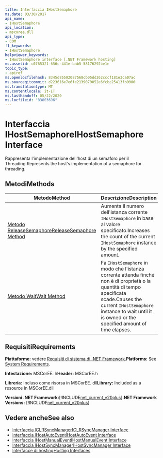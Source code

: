 ```yaml
---
title: Interfaccia IHostSemaphore
ms.date: 03/30/2017
api_name:
- IHostSemaphore
api_location:
- mscoree.dll
api_type:
- COM
f1_keywords:
- IHostSemaphore
helpviewer_keywords:
- IHostSemaphore interface [.NET Framework hosting]
ms.assetid: c0765321-656c-441e-bab5-58176292be1e
topic_type:
- apiref
ms.openlocfilehash: 8345d85502087568cb05dd262cccf181e3ca07ac
ms.sourcegitcommit: d223616e7e6fe2139079052e6fcbe25413fb9900
ms.translationtype: MT
ms.contentlocale: it-IT
ms.lasthandoff: 05/22/2020
ms.locfileid: "83803696"
---
```

# <a name="ihostsemaphore-interface"></a><span data-ttu-id="a458c-102">Interfaccia IHostSemaphore</span><span class="sxs-lookup"><span data-stu-id="a458c-102">IHostSemaphore Interface</span></span>
<span data-ttu-id="a458c-103">Rappresenta l'implementazione dell'host di un semaforo per il Threading.</span><span class="sxs-lookup"><span data-stu-id="a458c-103">Represents the host's implementation of a semaphore for threading.</span></span>  
  
## <a name="methods"></a><span data-ttu-id="a458c-104">Metodi</span><span class="sxs-lookup"><span data-stu-id="a458c-104">Methods</span></span>  
  
|<span data-ttu-id="a458c-105">Metodo</span><span class="sxs-lookup"><span data-stu-id="a458c-105">Method</span></span>|<span data-ttu-id="a458c-106">Descrizione</span><span class="sxs-lookup"><span data-stu-id="a458c-106">Description</span></span>|  
|------------|-----------------|  
|[<span data-ttu-id="a458c-107">Metodo ReleaseSemaphore</span><span class="sxs-lookup"><span data-stu-id="a458c-107">ReleaseSemaphore Method</span></span>](ihostsemaphore-releasesemaphore-method.md)|<span data-ttu-id="a458c-108">Aumenta il numero dell'istanza corrente `IHostSemaphore` in base al valore specificato.</span><span class="sxs-lookup"><span data-stu-id="a458c-108">Increases the count of the current `IHostSemaphore` instance by the specified amount.</span></span>|  
|[<span data-ttu-id="a458c-109">Metodo Wait</span><span class="sxs-lookup"><span data-stu-id="a458c-109">Wait Method</span></span>](ihostsemaphore-wait-method.md)|<span data-ttu-id="a458c-110">Fa `IHostSemaphore` in modo che l'istanza corrente attenda finché non è di proprietà o la quantità di tempo specificata scade.</span><span class="sxs-lookup"><span data-stu-id="a458c-110">Causes the current `IHostSemaphore` instance to wait until it is owned or the specified amount of time elapses.</span></span>|  
  
## <a name="requirements"></a><span data-ttu-id="a458c-111">Requisiti</span><span class="sxs-lookup"><span data-stu-id="a458c-111">Requirements</span></span>  
 <span data-ttu-id="a458c-112">**Piattaforme:** vedere [Requisiti di sistema di .NET Framework](../../get-started/system-requirements.md).</span><span class="sxs-lookup"><span data-stu-id="a458c-112">**Platforms:** See [System Requirements](../../get-started/system-requirements.md).</span></span>  
  
 <span data-ttu-id="a458c-113">**Intestazione:** MSCorEE. h</span><span class="sxs-lookup"><span data-stu-id="a458c-113">**Header:** MSCorEE.h</span></span>  
  
 <span data-ttu-id="a458c-114">**Libreria:** Incluso come risorsa in MSCorEE. dll</span><span class="sxs-lookup"><span data-stu-id="a458c-114">**Library:** Included as a resource in MSCorEE.dll</span></span>  
  
 <span data-ttu-id="a458c-115">**Versioni .NET Framework:**[!INCLUDE[net_current_v20plus](../../../../includes/net-current-v20plus-md.md)]</span><span class="sxs-lookup"><span data-stu-id="a458c-115">**.NET Framework Versions:** [!INCLUDE[net_current_v20plus](../../../../includes/net-current-v20plus-md.md)]</span></span>  
  
## <a name="see-also"></a><span data-ttu-id="a458c-116">Vedere anche</span><span class="sxs-lookup"><span data-stu-id="a458c-116">See also</span></span>

- [<span data-ttu-id="a458c-117">Interfaccia ICLRSyncManager</span><span class="sxs-lookup"><span data-stu-id="a458c-117">ICLRSyncManager Interface</span></span>](iclrsyncmanager-interface.md)
- [<span data-ttu-id="a458c-118">Interfaccia IHostAutoEvent</span><span class="sxs-lookup"><span data-stu-id="a458c-118">IHostAutoEvent Interface</span></span>](ihostautoevent-interface.md)
- [<span data-ttu-id="a458c-119">Interfaccia IHostManualEvent</span><span class="sxs-lookup"><span data-stu-id="a458c-119">IHostManualEvent Interface</span></span>](ihostmanualevent-interface.md)
- [<span data-ttu-id="a458c-120">Interfaccia IHostSyncManager</span><span class="sxs-lookup"><span data-stu-id="a458c-120">IHostSyncManager Interface</span></span>](ihostsyncmanager-interface.md)
- [<span data-ttu-id="a458c-121">Interfacce di hosting</span><span class="sxs-lookup"><span data-stu-id="a458c-121">Hosting Interfaces</span></span>](hosting-interfaces.md)
